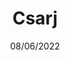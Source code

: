 ---
title: Csarj
date: 08/06/2022
categories: 
  - WordPress Themes
tags:
  - HTML
  - CSS
  - JavaScript
  - PHP
images: /assets/Untitled.png
logo: /assets/logo/csarj.png
madefor: https://csarj.net
---